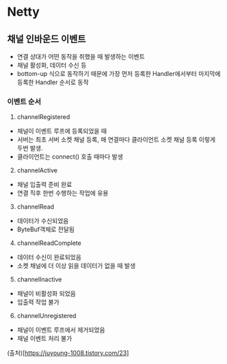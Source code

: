 # Netty

## 채널 인바운드 이벤트
- 연결 상대가 어떤 동작을 취했을 때 발생하는 이벤트
- 채널 활성화, 데이터 수신 등
- bottom-up 식으로 동작하기 때문에 가장 먼저 등록한 Handler에서부터 마지막에 등록한 Handler 순서로 동작

### 이벤트 순서
1. channelRegistered
- 채널이 이벤트 루프에 등록되었을 때
- 서버는 최초 서버 소켓 채널 등록, 매 연결마다 클라이언트 소켓 채널 등록 이렇게 두번 발생.
- 클라이언트는 connect() 호출 때마다 발생

2. channelActive
- 채널 입출력 준비 완료
- 연결 직후 한번 수행하는 작업에 유용

3. channelRead
- 데이터가 수신되었음
- ByteBuf객체로 전달됨

4. channelReadComplete
- 데이터 수신이 완료되었음
- 소켓 채널에 더 이상 읽을 데이터가 없을 때 발생

5. channelInactive
- 채널이 비활성화 되었음
- 입출력 작업 불가

6. channelUnregistered
- 채널이 이벤트 루프에서 제거되었음
- 채널 이벤트 처리 불가

(출처)[https://juyoung-1008.tistory.com/23]

